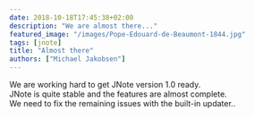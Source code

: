 ```yaml
---
date: 2018-10-18T17:45:38+02:00
description: "We are almost there..."
featured_image: "/images/Pope-Edouard-de-Beaumont-1844.jpg"
tags: [jnote]
title: "Almost there"
authors: ["Michael Jakobsen"]
---
```


We are working hard to get JNote version 1.0 ready.  
JNote is quite stable and the features are almost complete.  
We need to fix the remaining issues with the built-in updater..  